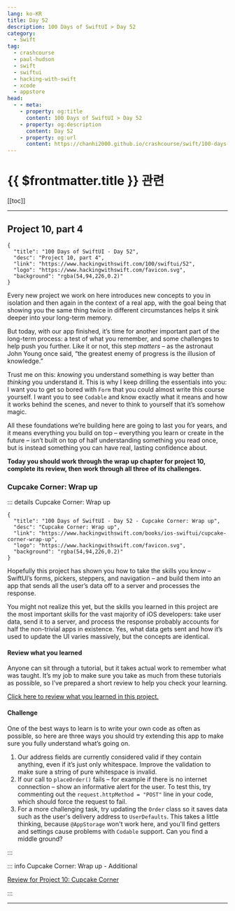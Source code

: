 ```yaml
---
lang: ko-KR
title: Day 52
description: 100 Days of SwiftUI > Day 52
category:
  - Swift
tag: 
  - crashcourse
  - paul-hudson
  - swift
  - swiftui
  - hacking-with-swift
  - xcode
  - appstore
head:
  - - meta:
    - property: og:title
      content: 100 Days of SwiftUI > Day 52
    - property: og:description
      content: Day 52
    - property: og:url
      content: https://chanhi2000.github.io/crashcourse/swift/100-days-of-swiftui/52.html
---
```


# {{ $frontmatter.title }} 관련

[[toc]]

---

## Project 10, part 4

```component VPCard
{
  "title": "100 Days of SwiftUI - Day 52",
  "desc": "Project 10, part 4",
  "link": "https://www.hackingwithswift.com/100/swiftui/52",
  "logo": "https://www.hackingwithswift.com/favicon.svg",
  "background": "rgba(54,94,226,0.2)"
}
```

Every new project we work on here introduces new concepts to you in isolation and then again in the context of a real app, with the goal being that showing you the same thing twice in different circumstances helps it sink deeper into your long-term memory.

But today, with our app finished, it’s time for another important part of the long-term process: a test of what you remember, and some challenges to help push you further. Like it or not, this step _matters_ – as the astronaut John Young once said, “the greatest enemy of progress is the illusion of knowledge.”

Trust me on this: _knowing_ you understand something is way better than _thinking_ you understand it. This is why I keep drilling the essentials into you: I want you to get so bored with `Form` that you could almost write this course yourself. I want you to see `Codable` and know exactly what it means and how it works behind the scenes, and never to think to yourself that it’s somehow magic.

All these foundations we’re building here are going to last you for years, and it means everything you build on top – everything you learn or create in the future – isn’t built on top of half understanding something you read once, but is instead something you can have real, lasting confidence about.

__Today you should work through the wrap up chapter for project 10, complete its review, then work through all three of its challenges.__

### Cupcake Corner: Wrap up

::: details Cupcake Corner: Wrap up

```component VPCard
{
  "title": "100 Days of SwiftUI - Day 52 - Cupcake Corner: Wrap up",
  "desc": "Cupcake Corner: Wrap up",
  "link": "https://www.hackingwithswift.com/books/ios-swiftui/cupcake-corner-wrap-up",
  "logo": "https://www.hackingwithswift.com/favicon.svg",
  "background": "rgba(54,94,226,0.2)"
}
```

Hopefully this project has shown you how to take the skills you know – SwiftUI’s forms, pickers, steppers, and navigation – and build them into an app that sends all the user’s data off to a server and processes the response.

You might not realize this yet, but the skills you learned in this project are the most important skills for the vast majority of iOS developers: take user data, send it to a server, and process the response probably accounts for half the non-trivial apps in existence. Yes, what data gets sent and how it’s used to update the UI varies massively, but the concepts are identical.

#### Review what you learned

Anyone can sit through a tutorial, but it takes actual work to remember what was taught. It’s my job to make sure you take as much from these tutorials as possible, so I’ve prepared a short review to help you check your learning.

[Click here to review what you learned in this project.][cupcake-corner]

#### Challenge

One of the best ways to learn is to write your own code as often as possible, so here are three ways you should try extending this app to make sure you fully understand what’s going on.

1. Our address fields are currently considered valid if they contain anything, even if it’s just only whitespace. Improve the validation to make sure a string of pure whitespace is invalid.
2. If our call to `placeOrder()` fails – for example if there is no internet connection – show an informative alert for the user. To test this, try commenting out the `request.httpMethod = "POST"` line in your code, which should force the request to fail.
3. For a more challenging task, try updating the `Order` class so it saves data such as the user's delivery address to `UserDefaults`. This takes a little thinking, because `@AppStorage` won't work here, and you'll find getters and settings cause problems with `Codable` support. Can you find a middle ground?

:::

::: info Cupcake Corner: Wrap up - Additional

[Review for Project 10: Cupcake Corner][cupcake-corner]

:::

[cupcake-corner]: https://www.hackingwithswift.com/review/ios-swiftui/cupcake-corner

---
